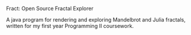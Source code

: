 Fract: Open Source Fractal Explorer

A java program for rendering and exploring Mandelbrot and Julia fractals, written for my first year Programming II coursework.